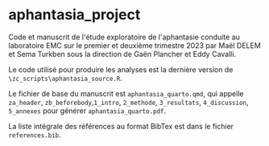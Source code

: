# aphantasia_project

Code et manuscrit de l'étude exploratoire de l'aphantasie conduite au laboratoire EMC sur le premier et deuxième trimestre 2023 par Maël DELEM et Sema Turkben sous la direction de Gaën Plancher et Eddy Cavalli.

Le code utilisé pour produire les analyses est la dernière version de `\zc_scripts\aphantasia_source.R`. 

Le fichier de base du manuscrit est `aphantasia_quarto.qmd`, qui appelle `za_header`, `zb_beforebody`,`1_intro`, `2_methode`, `3_resultats`, `4_discussion`, `5_annexes` pour générer `aphantasia_quarto.pdf`.

La liste intégrale des références au format BibTex est dans le fichier `references.bib`.